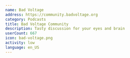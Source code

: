 ```yaml
---
name: Bad Voltage
address: https://community.badvoltage.org
category: Podcasts
title: Bad Voltage Community
description: Tasty discussion for your eyes and brain
userCount: 667
icon: bad-voltage.png
activity: low
language: en_US
---
```

